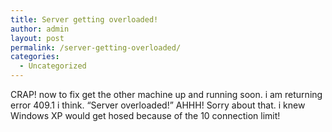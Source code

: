 ```yaml
---
title: Server getting overloaded!
author: admin
layout: post
permalink: /server-getting-overloaded/
categories:
  - Uncategorized
---
```

CRAP! now to fix get the other machine up and running soon. i am returning error 409.1 i think. &#8220;Server overloaded!&#8221; AHHH! Sorry about that. i knew Windows XP would get hosed because of the 10 connection limit!